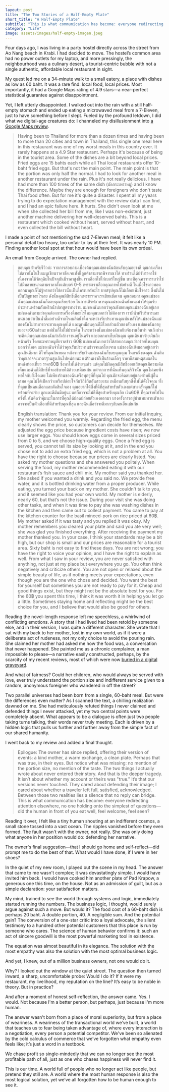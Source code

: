 ```yaml
---
layout: post
title: "The Two Stories of a Half-Empty Plate"
short_title: "A Half-Empty Plate"
subtitle: "This is what communication has become: everyone redirecting attention elsewhere, no one holding onto the simplest of questions."
category: "Life"
image: assets/images/half-empty-imagen.jpeg
---
```


Four days ago, I was living in a party hostel directly across the street from Ao Nang beach in Krabi. I had decided to move. The hostel’s common area had no power outlets for my laptop, and more pressingly, the neighbourhood was a culinary desert, a tourist-centric bubble with not a single authentic, affordable local restaurant in sight.

My quest led me on a 34-minute walk to a small eatery, a place with dishes as low as 60 baht. It was a rare find: local food, local prices. Most importantly, it had a Google Maps rating of 4.9 stars—a near-perfect statistical guarantee against disappointment.

Yet, I left utterly disappointed. I walked out into the rain with a still half-empty stomach and ended up eating a microwaved meal from a 7-Eleven, just to have something before I slept. Fueled by the profound letdown, I did what we digital-age creatures do: I channeled my disillusionment into [a Google Maps review](https://goo.gl/maps/K7LnyCMFX8GqPCFJ6).

>Having been to Thailand for more than a dozen times and having been to more than 20 cities and town in Thailand, this single one meal here in this restaurant was one of my worst meals in this country ever.
>It rarely happens at a 4.9 Star restaurant. Perhaps it's because of being in the tourist area.
>Some of the dishes are a bit beyond local prices. Fried eggs are 15 bahts each while all Thai local restaurants offer 10-baht fried eggs. But that's not the main point.
>The main point is that the portion was only half the normal. I had to look for another meal in another restaurant under the rain.
>Plus it's not really delicious. I have had more than 100 times of the same dish (ผัดกระเพราหมู) and I know the difference.
>Maybe they are enough for foreigners who don't taste Thai food often. But for me it's quite a disaster. I spent all my years trying to do expectation management with the review data I can find, and I had an epic failure here. It hurts.
>She didn't even look at me when she collected her bill from me, like I was non-existent, just another machine delivering her well-deserved bahts.
>This is a restaurant which cooked without heart, served without heart, and even collected the bill without heart.

I made a point of not mentioning the sad 7-Eleven meal; it felt like a personal detail too heavy, too unfair to lay at their feet. It was nearly 10 PM. Finding another local spot at that hour would have been its own ordeal.

An email from Google arrived. The owner had replied.

>ขอบคุณสำหรับรีวิวค่ะ จากการสอบถามเบื้องต้นคุณแม่ของฉันต้อนรับคุณอย่างดี คุณถามเรื่องไข่ดาวนั้นในใบเมนูเขียนราคาชัดเจนทั้งนี้ลูกค้าสามารถพิจารณาได้ ทางร้านได้ปรับราคาไข่ เนื่องจากใช้วัตถุดิบในปัจจุบันมีราคาสูงขึ้น เราเลือกไข่ไก่เบอร์ใหญ่ขึ้น บางทีคุณควรทราบว่าไข่ไก่มีหลายขนาดตามราคาตั้งแต่เบอร์ 0-5  เพราะเราเลือกคุณภาพไข่อย่างดี ในเมื่อไข่ดาวทอดออกมาคุณก็ไม่รู้หรอกว่าไข่ดาวนั้นเป็นใครเบอร์อะไร บทสรุปคุณก็ไม่เลือกเพิ่มไข่ดาว ซึ่งมันไม่เป็นปัญหาอะไรเลย ดังนั้นคุณมีสิทธิ์เลือกเพราะราคาเราเขียนชัดเจน คุณสอบถามคุณแม่ของฉันคุณแม่ของฉันก็ตอบคุณเรียบร้อย ในการเสิร์ฟอาหารคุณแม่ของฉันยังแนะนำให้คุณรับประทานพร้อมกับพริกน้ำปลาสูตรทางร้าน แม่ของฉันบอกว่าคุณยังขอบคุณแม่ของฉันอยู่เลย แม่ของฉันถามว่าคุณต้องการเครื่องดื่มอะไรไหมคุณบอกว่าไม่ต้องการ เรามีน้ำฟรีบริการและแน่นอนว่าเป็นน้ำดื่มอย่างดีจากโรงผลิตน้ำดื่ม ระหว่างรับประทานคุณหันหลังให้แม่ของฉันแม่ของฉันไม่สามารถจะชวนคุณคุยได้ และดูเหมือนคุณก็มีโลกส่วนตัวของตัวเอง แม่ของฉันอายุเยอะจะ60แล้วนะ แต่นั่นก็ไม่ใช่ประเด็น ในระหว่างนั้นแม่ของฉันหยิบจับงานอื่นทำ จนถึงช่วงจะคิดเงินคุณแม่ของฉันกำลังล้างจานอยู่ในครัว และออกมาเก็บเงินคุณ คุณเดินมาจ่ายเงินถึงหน้าครัว โดยกะเพราหมูสับราดข้าว 60฿ แม่ของฉันบอกว่าได้สอบถามคุณว่าอร่อยไหมคุณบอกว่าโอเค แม่ของฉันจำได้ว่าคุณรับประทานข้าวจนเกลี้ยงจาน แม่ของฉันยังบอกอยู่เลยว่าคุณกินดีมาก ดีใจที่คุณกินหมด หลังจากรับเงินแม่ของฉันก็ขอบคุณคุณ
>ในกรณีของคุณ ฉันคิดว่าคุณอาจจะมาตรฐานสูงเกินไปหน่อยนะ แต่ร้านเราก็เป็นร้านเล็กๆ ราคาก็สมเหตุสมผลในแหล่งท่องเที่ยว ราคา60฿ ซึ่งหาไม่ได้ง่ายๆแล้ว  แต่คุณไม่ผิดคุณมีสิทธิ์ออกเสียงคุณมีความคิดเห็นและฉันก็มีสิทธิ์ที่จะอธิบายได้ด้วยเหมือนกัน แต่จากการที่ฉันเห็นคุณรีวิวนั้น คุณไม่เคยพึงพอใจกับสิ่งใดเลย ไม่เพียงร้านของฉันหรือทุกๆที่ที่คุณไป คุณมักจะคิดลบอยู่และตำหนิผู้อื่นเสมอ คุณไม่ได้เปิดกว้างหรือปล่อยใจกับวิถีชีวิตอันสวยงาม เหมือนกับทุกสิ่งไม่ได้ดั่งใจคุณ ทั้งที่คุณเป็นคนเลือกและตัดสินใจเอง คุณอยากได้สิ่งที่ดีที่สุดสำหรับตัวเองแต่บางครั้งคุณก็ไม่พร้อมที่จะจ่าย ถูกและดีมันมีอยู่นะ แต่ก็อาจจะไม่ดีที่สุดสำหรับคุณอีก เงิน60฿ ที่คุณจ่ายไปในครั้งนี้ ฉันคิดว่าคุ้มนะในการที่คุณได้ปลดปล่อยตัวเองออกมา บางครั้งการอยู่บ้านทบทวนตัวเองอาจจะเป็นตัวเลือกที่ดีสำหรับคุณที่สุด และฉันเชื่อว่าจะดีมากๆกับคนอื่นเช่นกัน
>
>English translation: Thank you for your review. From our initial inquiry, my mother welcomed you warmly. Regarding the fried egg, the menu clearly shows the price, so customers can decide for themselves. We adjusted the egg price because ingredient costs have risen; we now use larger eggs. You should know eggs come in several sizes priced from 0 to 5, and we choose high-quality eggs. Once a fried egg is served, you cannot tell its size by looking at it, and in the end you chose not to add an extra fried egg, which is not a problem at all. You have the right to choose because our prices are clearly listed. You asked my mother questions and she answered you politely. When serving the food, my mother recommended eating it with our restaurant’s fish sauce and chili mix. My mother said you thanked her. She asked if you wanted a drink and you said no. We provide free water, and it is bottled drinking water from a proper producer. While eating, you turned your back on my mother. She couldn't talk to you, and it seemed like you had your own world. My mother is elderly, nearly 60, but that’s not the issue. During your visit she was doing other tasks, and when it was time to pay she was washing dishes in the kitchen and then came out to collect payment. You came to pay at the kitchen counter for the basil minced-pork on rice priced at 60฿. My mother asked if it was tasty and you replied it was okay. My mother remembers you cleared your plate and said you ate very well; she was glad you finished everything. After receiving the payment my mother thanked you.
>In your case, I think your standards may be a bit high, but our shop is small and our prices are reasonable for a tourist area. Sixty baht is not easy to find these days. You are not wrong; you have the right to voice your opinion, and I have the right to explain as well. From what I saw in your review, you are never satisfied with anything, not just at my place but everywhere you go. You often think negatively and criticize others. You are not open or relaxed about the simple beauty of life, as if nothing meets your expectations, even though you are the one who chose and decided. You want the best for yourself but sometimes you are not ready to pay for it. Cheap and good things exist, but they might not be the absolute best for you. For the 60฿ you spent this time, I think it was worth it in helping you let go a little. Sometimes staying home and reflecting might be the best choice for you, and I believe that would also be good for others.

Reading the novel-length response left me speechless, a whirlwind of conflicting emotions. A story that I had lived had been retold by someone else, and in their version, I was quite a different character. She wrote that I sat with my back to her mother, lost in my own world, as if it were a deliberate act of rudeness, not my only choice to avoid the pouring rain. She claimed her mother had asked me how the food was, a conversation that never happened. She painted me as a chronic complainer, a man impossible to please—a narrative easily constructed, perhaps, by the scarcity of my recent reviews, most of which were now [buried in a digital graveyard](https://sparktsang.github.io/life/2025/09/21/02-cursed-comments.html).

And what of fairness? Could her children, who would always be served with love, ever truly understand the portion size and indifferent service given to a random, anonymous foreigner who wandered in off the street?

Two parallel universes had been born from a single, 60-baht meal. But were the differences even matter? As I scanned the text, a chilling realization dawned on me. She had meticulously refuted things I never claimed and defended things I never attacked, yet my two central points were completely absent. What appears to be a dialogue is often just two people taking turns talking, their words never truly meeting. Each is driven by a hidden logic that pulls us further and further away from the simple fact of our shared humanity.

I went back to my review and added a final thought.

>Epilogue:
>The owner has since replied, offering their version of events: a kind mother, a warm exchange, a clean plate. Perhaps that was true, in their eyes. But notice what was missing: no mention of the portion size, no mention of the taste. The two things I actually wrote about never entered their story.
>And that is the deeper tragedy. It isn’t about whether my account or theirs was "true." It’s that our versions never touched. They cared about defending their image; I cared about whether a traveler left full, satisfied, acknowledged. Between those two realities lies a silence that no reply can bridge.
>This is what communication has become: everyone redirecting attention elsewhere, no one holding onto the simplest of questions—did the human in front of you eat well, feel welcome, feel seen?

Reading it over, I felt like a tiny human shouting at an indifferent cosmos, a small stone tossed into a vast ocean. The ripples vanished before they even formed. The fault wasn't with the owner, not really. She was only doing what anyone in her position would do: defending her narrative.

The owner's final suggestion—that I should go home and self-reflect—did prompt me to do the best of that. What would I have done, if I were in her shoes?

In the quiet of my new room, I played out the scene in my head. The answer that came to me wasn't complex; it was devastatingly simple. I would have invited him back. I would have cooked him another plate of Pad Krapow, a generous one this time, on the house. Not as an admission of guilt, but as a simple declaration: your satisfaction matters.

My mind, trained to see the world through systems and logic, immediately started running the numbers. The business logic, I thought, would surely argue against such a move. But would it? The food cost of a 60-baht dish is perhaps 20 baht. A double portion, 40. A negligible sum. And the potential gain? The conversion of a one-star critic into a loyal advocate, the silent testimony to a hundred other potential customers that this place is run by someone who cares. The science of human behavior confirms it: such an act of sincere goodwill is the most powerful marketing tool in existence.

The equation was almost beautiful in its elegance. The solution with the most empathy was also the solution with the most optimal business logic.

And yet, I knew, out of a million business owners, not one would do it.

Why? I looked out the window at the quiet street. The question then turned inward, a sharp, uncomfortable probe: Would I do it? If it were my restaurant, my livelihood, my reputation on the line? It’s easy to be noble in theory. But in practice?

And after a moment of honest self-reflection, the answer came. Yes. I would. Not because I'm a better person, but perhaps, just because I'm more human.

The answer wasn't born from a place of moral superiority, but from a place of weariness. A weariness of the transactional world we’ve built, a world that teaches us to fear being taken advantage of, where every interaction is a negotiation, every person a potential competitor. We've been so alienated by the cold calculus of commerce that we’ve forgotten what empathy even feels like; it’s just a word in a textbook.

We chase profit so single-mindedly that we can no longer see the most profitable path of all, just as one who chases happiness will never find it.

This is our time. A world full of people who no longer act like people, but pretend they still are. A world where the most human response is also the most logical solution, yet we’ve all forgotten how to be human enough to see it.
